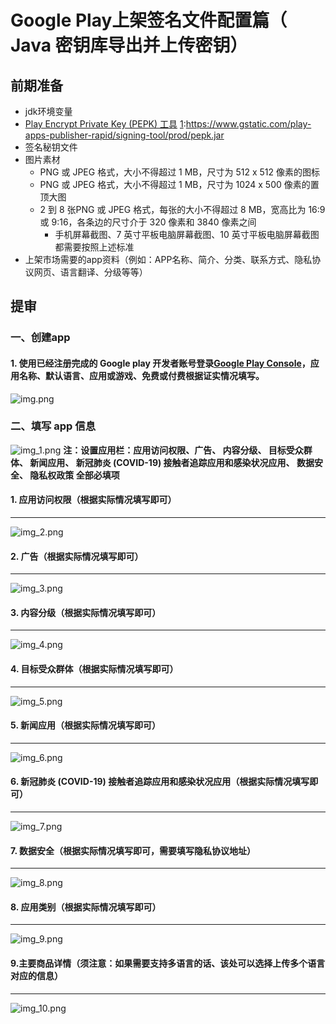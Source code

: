 # Google Play上架签名文件配置篇（ Java 密钥库导出并上传密钥）

## 前期准备
- jdk环境变量
- [Play Encrypt Private Key (PEPK) 工具][1]
[1]:https://www.gstatic.com/play-apps-publisher-rapid/signing-tool/prod/pepk.jar
- 签名秘钥文件
- 图片素材
  + PNG 或 JPEG 格式，大小不得超过 1 MB，尺寸为 512 x 512 像素的图标
  + PNG 或 JPEG 格式，大小不得超过 1 MB，尺寸为 1024 x 500 像素的置顶大图
  + 2 到 8 张PNG 或 JPEG 格式，每张的大小不得超过 8 MB，宽高比为 16:9 或 9:16，各条边的尺寸介于 320 像素和 3840 像素之间
    * 手机屏幕截图、7 英寸平板电脑屏幕截图、10 英寸平板电脑屏幕截图都需要按照上述标准
- 上架市场需要的app资料（例如：APP名称、简介、分类、联系方式、隐私协议网页、语言翻译、分级等等）
## 提审
### 一、创建app
#### 1. 使用已经注册完成的 Google play 开发者账号登录[Google Play Console][1]，应用名称、默认语言、应用或游戏、免费或付费根据证实情况填写。
[1]:<https://play.google.com/console/developers> 
![img.png](image/basic_info/img.png)
### 二、填写 app 信息
   ![img_1.png](image/basic_info/img_1.png)
   **注：设置应用栏：应用访问权限、广告、 内容分级、 目标受众群体、 新闻应用、 新冠肺炎 (COVID-19) 接触者追踪应用和感染状况应用、 数据安全、 隐私权政策 全部必填项**
#### 1. 应用访问权限（根据实际情况填写即可）
---
![img_2.png](image/basic_info/img_2.png)
#### 2. 广告（根据实际情况填写即可）
---
![img_3.png](image/basic_info/img_3.png)
#### 3. 内容分级（根据实际情况填写即可）
---
![img_4.png](image/basic_info/img_4.png)
#### 4. 目标受众群体（根据实际情况填写即可）
---
![img_5.png](image/basic_info/img_5.png)
#### 5. 新闻应用（根据实际情况填写即可）                                              
---
![img_6.png](image/basic_info/img_6.png)
#### 6. 新冠肺炎 (COVID-19) 接触者追踪应用和感染状况应用（根据实际情况填写即可）
---
![img_7.png](image/basic_info/img_7.png)
#### 7. 数据安全（根据实际情况填写即可，需要填写隐私协议地址）
---
![img_8.png](image/basic_info/img_8.png)
#### 8. 应用类别（根据实际情况填写即可）
---
![img_9.png](image/basic_info/img_9.png)
#### 9.主要商品详情（须注意：如果需要支持多语言的话、该处可以选择上传多个语言对应的信息）
---
![img_10.png](image/basic_info/img_10.png)
